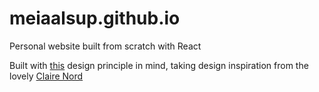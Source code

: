# meiaalsup.github.io
Personal website built from scratch with React

Built with [this](https://motherfuckingwebsite.com/) design principle in mind, taking design inspiration from the lovely [Claire Nord](https://clairenord.com/)
